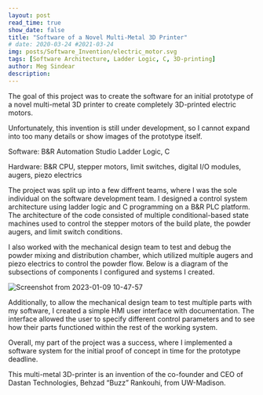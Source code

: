 ```yaml
---
layout: post
read_time: true
show_date: false 
title: "Software of a Novel Multi-Metal 3D Printer"
# date: 2020-03-24 #2021-03-24
img: posts/Software_Invention/electric_motor.svg
tags: [Software Architecture, Ladder Logic, C, 3D-printing]
author: Meg Sindear
description:
---
```

The goal of this project was to create the software for an initial prototype of a novel multi-metal 3D printer to create completely 3D-printed electric motors.

Unfortunately, this invention is still under development, so I cannot expand into too many details or show images of the prototype itself.


Software: B&amp;R Automation Studio Ladder Logic, C

Hardware: B&amp;R CPU, stepper motors, limit switches, digital I/O modules, augers, piezo electrics

The project was split up into a few diffrent teams, where I was the sole individual on the software development team. I designed a control system architecture using ladder logic and C programming on a B&amp;R PLC platform. The architecture of the code consisted of multiple conditional-based state machines used to control the stepper motors of the build plate, the powder augers, and limit switch conditions.


I also worked with the mechanical design team to test and debug the powder mixing and distribution chamber, which utilized multiple augers and piezo electrics to control the powder flow. Below is a diagram of the subsections of components I configured and systems I created.

![Screenshot from 2023-01-09 10-47-57](https://user-images.githubusercontent.com/87098227/211362197-64e34986-7830-4ebb-aacb-754b48de0a33.png)

Additionally, to allow the mechanical design team to test multiple parts with my software, I created a simple HMI user interface with documentation. The interface allowed the user to specify different control parameters and to see how their parts functioned within the rest of the working system.

Overall, my part of the project was a success, where I implemented a software system for the initial proof of concept in time for the prototype deadline.

This multi-metal 3D-printer is an invention of the co-founder and CEO of Dastan Technologies, Behzad “Buzz” Rankouhi, from UW-Madison. 
